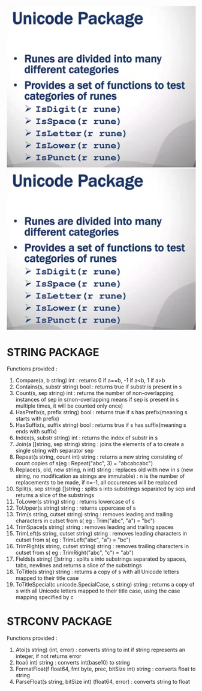 ![alt text](image.png)
![alt text](image-1.png)
# STRING PACKAGE
Functions provided :
1. Compare(a, b string) int : returns 0 if a==b, -1 if a<b, 1 if a>b
1. Contains(s, substr string) bool : returns true if substr is present in s
2. Count(s, sep string) int : returns the number of non-overlapping instances of sep in s(non-overlapping means if sep is present in s multiple times, it will be counted only once)
3. HasPrefix(s, prefix string) bool : returns true if s has prefix(meaning s starts with prefix)
4. HasSuffix(s, suffix string) bool : returns true if s has suffix(meaning s ends with suffix)
5. Index(s, substr string) int : returns the index of substr in s
6. Join(a []string, sep string) string : joins the elements of a to create a single string with separator sep
7. Repeat(s string, count int) string : returns a new string consisting of count copies of s(eg : Repeat("abc", 3) = "abcabcabc")
8. Replace(s, old, new string, n int) string : replaces old with new in s (new string, no modification as strings are immutable) : n is the number of replacements to be made, if n=-1, all occurences will be replaced
9. Split(s, sep string) []string : splits s into substrings separated by sep and returns a slice of the substrings
10. ToLower(s string) string : returns lowercase of s
11. ToUpper(s string) string : returns uppercase of s
12. Trim(s string, cutset string) string : removes leading and trailing characters in cutset from s( eg : Trim("abc", "a") = "bc")
13. TrimSpace(s string) string : removes leading and trailing spaces
13. TrimLeft(s string, cutset string) string : removes leading characters in cutset from s( eg : TrimLeft("abc", "a") = "bc")
14. TrimRight(s string, cutset string) string : removes trailing characters in cutset from s( eg : TrimRight("abc", "c") = "ab")
15. Fields(s string) []string : splits s into substrings separated by spaces, tabs, newlines and returns a slice of the substrings
16. ToTitle(s string) string : returns a copy of s with all Unicode letters mapped to their title case
17. ToTitleSpecial(c unicode.SpecialCase, s string) string : returns a copy of s with all Unicode letters mapped to their title case, using the case mapping specified by c

# STRCONV PACKAGE
Functions provided :
1. Atoi(s string) (int, error) : converts string to int if string represents an integer, if not returns error
2. Itoa(i int) string : converts int(base10) to string 
3. FormatFloat(f float64, fmt byte, prec, bitSize int) string : converts float to string
4. ParseFloat(s string, bitSize int) (float64, error) : converts string to float